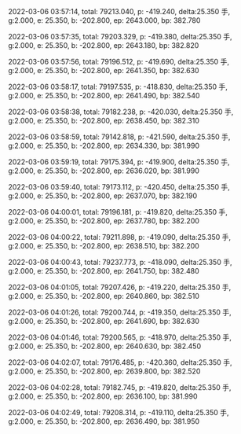 2022-03-06 03:57:14, total: 79213.040, p: -419.240, delta:25.350 手, g:2.000, e: 25.350, b: -202.800, ep: 2643.000, bp: 382.780

2022-03-06 03:57:35, total: 79203.329, p: -419.380, delta:25.350 手, g:2.000, e: 25.350, b: -202.800, ep: 2643.180, bp: 382.820

2022-03-06 03:57:56, total: 79196.512, p: -419.690, delta:25.350 手, g:2.000, e: 25.350, b: -202.800, ep: 2641.350, bp: 382.630

2022-03-06 03:58:17, total: 79197.535, p: -418.830, delta:25.350 手, g:2.000, e: 25.350, b: -202.800, ep: 2641.490, bp: 382.540

2022-03-06 03:58:38, total: 79182.238, p: -420.030, delta:25.350 手, g:2.000, e: 25.350, b: -202.800, ep: 2638.450, bp: 382.310

2022-03-06 03:58:59, total: 79142.818, p: -421.590, delta:25.350 手, g:2.000, e: 25.350, b: -202.800, ep: 2634.330, bp: 381.990

2022-03-06 03:59:19, total: 79175.394, p: -419.900, delta:25.350 手, g:2.000, e: 25.350, b: -202.800, ep: 2636.020, bp: 381.990

2022-03-06 03:59:40, total: 79173.112, p: -420.450, delta:25.350 手, g:2.000, e: 25.350, b: -202.800, ep: 2637.070, bp: 382.190

2022-03-06 04:00:01, total: 79196.181, p: -419.820, delta:25.350 手, g:2.000, e: 25.350, b: -202.800, ep: 2637.780, bp: 382.200

2022-03-06 04:00:22, total: 79211.898, p: -419.090, delta:25.350 手, g:2.000, e: 25.350, b: -202.800, ep: 2638.510, bp: 382.200

2022-03-06 04:00:43, total: 79237.773, p: -418.090, delta:25.350 手, g:2.000, e: 25.350, b: -202.800, ep: 2641.750, bp: 382.480

2022-03-06 04:01:05, total: 79207.426, p: -419.220, delta:25.350 手, g:2.000, e: 25.350, b: -202.800, ep: 2640.860, bp: 382.510

2022-03-06 04:01:26, total: 79200.744, p: -419.350, delta:25.350 手, g:2.000, e: 25.350, b: -202.800, ep: 2641.690, bp: 382.630

2022-03-06 04:01:46, total: 79200.565, p: -418.970, delta:25.350 手, g:2.000, e: 25.350, b: -202.800, ep: 2640.630, bp: 382.450

2022-03-06 04:02:07, total: 79176.485, p: -420.360, delta:25.350 手, g:2.000, e: 25.350, b: -202.800, ep: 2639.800, bp: 382.520

2022-03-06 04:02:28, total: 79182.745, p: -419.820, delta:25.350 手, g:2.000, e: 25.350, b: -202.800, ep: 2636.100, bp: 381.990

2022-03-06 04:02:49, total: 79208.314, p: -419.110, delta:25.350 手, g:2.000, e: 25.350, b: -202.800, ep: 2636.490, bp: 381.950
